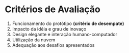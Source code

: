 # Critérios de Avaliação

1. Funcionamento do protótipo **(critério de desempate)**
1. Impacto da idéia e grau de inovaço
1. Design elegante e interação humano-computador
1. Utilização da nuvem
1. Adequação aos desafios apresentados
